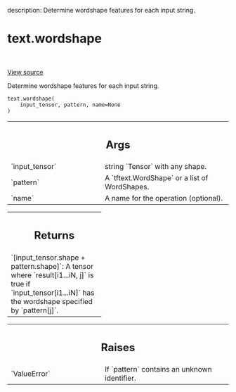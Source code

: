 description: Determine wordshape features for each input string.

<div itemscope itemtype="http://developers.google.com/ReferenceObject">
<meta itemprop="name" content="text.wordshape" />
<meta itemprop="path" content="Stable" />
</div>

# text.wordshape

<!-- Insert buttons and diff -->

<table class="tfo-notebook-buttons tfo-api nocontent" align="left">

</table>

<a target="_blank" href="https://github.com/tensorflow/text/tree/master/tensorflow_text/python/ops/wordshape_ops.py">View
source</a>

Determine wordshape features for each input string.

<pre class="devsite-click-to-copy prettyprint lang-py tfo-signature-link">
<code>text.wordshape(
    input_tensor, pattern, name=None
)
</code></pre>

<!-- Placeholder for "Used in" -->

<!-- Tabular view -->
 <table class="responsive fixed orange">
<colgroup><col width="214px"><col></colgroup>
<tr><th colspan="2"><h2 class="add-link">Args</h2></th></tr>

<tr>
<td>
`input_tensor`
</td>
<td>
string `Tensor` with any shape.
</td>
</tr><tr>
<td>
`pattern`
</td>
<td>
A `tftext.WordShape` or a list of WordShapes.
</td>
</tr><tr>
<td>
`name`
</td>
<td>
A name for the operation (optional).
</td>
</tr>
</table>

<!-- Tabular view -->
 <table class="responsive fixed orange">
<colgroup><col width="214px"><col></colgroup>
<tr><th colspan="2"><h2 class="add-link">Returns</h2></th></tr>
<tr class="alt">
<td colspan="2">
`<bool>[input_tensor.shape + pattern.shape]`: A tensor where
`result[i1...iN, j]` is true if `input_tensor[i1...iN]` has the wordshape
specified by `pattern[j]`.
</td>
</tr>

</table>

<!-- Tabular view -->
 <table class="responsive fixed orange">
<colgroup><col width="214px"><col></colgroup>
<tr><th colspan="2"><h2 class="add-link">Raises</h2></th></tr>

<tr>
<td>
`ValueError`
</td>
<td>
If `pattern` contains an unknown identifier.
</td>
</tr>
</table>
